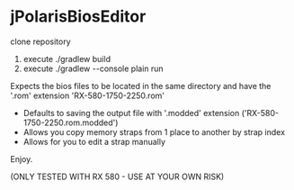 # jPolarisBiosEditor


clone repository
1.  execute ./gradlew build
2.  execute ./gradlew --console plain run

Expects the bios files to be located in the same directory and have the '.rom' extension
'RX-580-1750-2250.rom'

* Defaults to saving the output file with '.modded' extension ('RX-580-1750-2250.rom.modded')
* Allows you copy memory straps from 1 place to another by strap index
* Allows for you to edit a strap manually

Enjoy.


(ONLY TESTED WITH RX 580 - USE AT YOUR OWN RISK)
